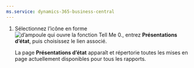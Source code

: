 ```yaml
---
ms.service: dynamics-365-business-central
---
```

1. Sélectionnez l’icône en forme ![d’ampoule qui ouvre la fonction Tell Me 0.](../media/ui-search/search_small.png "Dites-moi ce que vous voulez faire"), entrez **Présentations d’état**, puis choisissez le lien associé.

   La page **Présentations d’état** apparaît et répertorie toutes les mises en page actuellement disponibles pour tous les rapports.